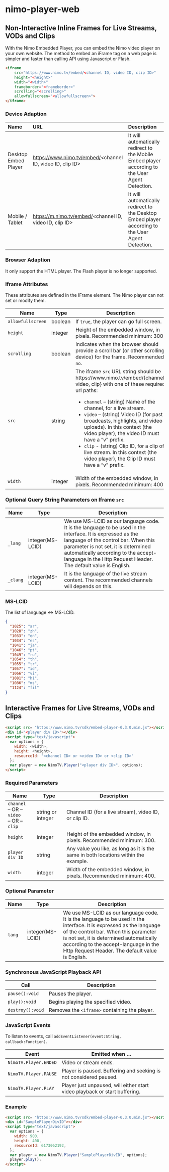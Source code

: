 # nimo-player-web

## Non-Interactive Inline Frames for Live Streams, VODs and Clips
With the Nimo Embedded Player, you can embed the Nimo video player on your own website. The method to embed an iFrame tag on a web page is simpler and faster than calling API using Javascript or Flash.
```html
<iframe
    src="https://www.nimo.tv/embed/<channel ID, video ID, clip ID>"
    height="<height>"
    width="<width>"
    frameborder="<frameborder>"
    scrolling="<scrolling>"
    allowfullscreen="<allowfullscreen>">
</iframe>
```

### Device Adaption
|Name|URL|Description|
|:--|:--|:--|
|Desktop Embed Player|https://www.nimo.tv/embed/<channel ID, video ID, clip ID>|It will automatically redirect to the Mobile Embed player according to the User Agent Detection.|
|Mobile / Tablet|https://m.nimo.tv/embed/<channel ID, video ID, clip ID>|It will automatically redirect to the Desktop Embed player according to the User Agent Detection.|

### Browser Adaption
It only support the HTML player. The Flash player is no longer supported.

### Iframe Attributes
These attributes are defined in the IFrame element. The Nimo player can not set or modify them.

<table><thead><tr><th>Name</th><th>Type</th><th>Description</th></tr></thead><tbody><tr><td><code>allowfullscreen</code></td><td>boolean</td><td>If <code>true</code>, the player can go full screen.</td></tr><tr><td><code>height</code></td><td>integer</td><td>Height of the embedded window, in pixels. Recommended minimum: 300</td></tr>
<!-- <tr><td><code>parent</code></td><td>string</td><td><strong>(required)</strong> Domain(s) that will be embedding Twitch. You must have one parent key for each domain your site uses.</td></tr> -->
<tr><td><code>scrolling</code></td><td>boolean</td><td>Indicates when the browser should provide a scroll bar (or other scrolling device) for the frame. Recommended: <code>no</code>.</td></tr><tr><td><code>src</code></td><td>string</td><td>The iframe <code>src</code> URL string should be https://www.nimo.tv/embed/{channel, video, clip} with one of these required url paths:<ul><li><code>channel</code> – (string) Name of the channel, for a live stream.</li><li><code>video</code> – (string) Video ID (for past broadcasts, highlights, and video uploads). In this context (the video player), the video ID must have a “v” prefix.</li><li><code>clip</code> - (string) Clip ID, for a clip of live stream. In this context (the video player), the Clip ID must have a “v” prefix.</li></ul></td></tr><tr><td><code>width</code></td><td>integer</td><td>Width of the embedded window, in pixels. Recommended minimum: 400</td></tr></tbody></table>

### Optional Query String Parameters on Iframe <code>src</code>
<table>
  <thead>
    <tr>
      <th>Name</th>
      <th>Type</th>
      <th>Description</th>
    </tr>
  </thead>
  <tbody>
    <tr>
      <td><code>_lang</code></td>
      <td>integer(MS-LCID)</td>
      <td>We use MS-LCID as our language code. It is the language to be used in the interface. It is expressed as the language of the control bar. When this parameter is not set, it is determined automatically according to the accept-language in the Http Request Header. The default value is English.</td>
    </tr>
    <tr>
      <td><code>_clang</code></td>
      <td>integer(MS-LCID)</td>
      <td>It is the language of the live stream content. The recommended channels will depends on this.</td>
    </tr>
  </tbody>
</table>

### MS-LCID
The list of language <-> MS-LCID.
```json
{
  "1025": "ar",
  "1028": "zh",
  "1033": "en",
  "1034": "es",
  "1041": "ja",
  "1046": "pt",
  "1049": "ru",
  "1054": "th",
  "1055": "tr",
  "1057": "id",
  "1066": "vi",
  "1081": "hi",
  "1086": "ms",
  "1124": "fil"
}
```

## Interactive Frames for Live Streams, VODs and Clips

```html
<script src= "https://www.nimo.tv/sdk/embed-player-0.3.0.min.js"></script>
<div id="<player div ID>"></div>
<script type="text/javascript">
  var options = {
    width: <width>,
    height: <height>,
    resourceId: "<channel ID> or <video ID> or <clip ID>"
  };
  var player = new NimoTV.Player("<player div ID>", options);
</script>
```

### Required Parameters
<table>
  <thead>
    <tr>
      <th>Name</th>
      <th>Type</th>
      <th>Description</th>
    </tr>
  </thead>
  <tbody>
    <tr>
      <td><code>channel</code><br>– OR –<br><code>video</code><br>– OR –<br><code>clip</code></td>
      <td>string or integer</td>
      <td>Channel ID (for a live stream), video ID, or clip ID. 
      <!-- (To change the channel or video later, use <code>setChannel</code>, <code>setVideo</code>, or <code>setCollection</code>; see <a href="#synchronous-javascript-playback-api">Synchronous Playback Controls</a>.) --></td>
    </tr>
    <tr>
      <td><code>height</code></td>
      <td>integer</td>
      <td>Height of the embedded window, in pixels. Recommended minimum: 300.</td>
    </tr>
    <!-- <tr>
      <td><code>parent</code></td>
      <td>string[]</td>
      <td><strong>Only required if your site is embedded on any domain(s) other than the one that instantiates the Twitch embed.</strong> Example <code>parent</code> parameter: <code>["streamernews.example.com", "embed.example.com"]</code></td>
    </tr> -->
    <tr>
      <td><code>player div ID</code></td>
      <td>string</td>
      <td>Any value you like, as long as it is the same in both locations within the example.</td>
    </tr>
    <tr>
      <td><code>width</code></td>
      <td>integer</td>
      <td>Width of the embedded window, in pixels. Recommended minimum: 400.</td>
    </tr>
  </tbody>
</table>

### Optional Parameter
<table>
  <thead>
    <tr>
      <th>Name</th>
      <th>Type</th>
      <th>Description</th>
    </tr>
  </thead>
  <tbody>
    <!-- <tr>
      <td><code>playsinline</code></td>
      <td>boolean</td>
      <td>If <code>true</code>, the embedded player plays inline for mobile iOS apps. Default: <code>true</code>.</td>
    </tr> -->
    <tr>
      <td><code>lang</code></td>
      <td>integer(MS-LCID)</td>
      <td>We use MS-LCID as our language code. It is the language to be used in the interface. It is expressed as the language of the control bar. When this parameter is not set, it is determined automatically according to the accept-language in the Http Request Header. The default value is English.</td>
    </tr>
  </tbody>
</table>

### Synchronous JavaScript Playback API
<table>
  <thead>
    <tr>
      <th>Call</th>
      <th>Description</th>
    </tr>
  </thead>
  <tbody>
    <tr>
      <td><code>pause():void</code></td>
      <td>Pauses the player.</td>
    </tr>
    <tr>
      <td><code>play():void</code></td>
      <td>Begins playing the specified video.</td>
    </tr>
    <tr>
      <td><code>destroy():void</code></td>
      <td>Removes the <code>&lt;iframe&gt;</code> containing the player.</td>
    </tr>
    <!-- <tr>
      <td><code>seek(timestamp:Float):void</code></td>
      <td>Seeks to the specified <code>timestamp</code> (in seconds) in the video and resumes playing if paused. Does not work for live streams.</td>
    </tr>
    <tr>
      <td><code>setChannel(channel:String):void</code></td>
      <td>Sets the channel to be played.</td>
    </tr>
    <tr>
      <td><code>setCollection(collection ID:String, video ID:String):void</code></td>
      <td>Sets the collection to be played.<br><br>Optionally also specifies the video within the collection, from which to start playback. If a video ID is not provided here or the specified video is not part of the collection, playback starts with the first video in the collection.</td>
    </tr>
    <tr>
      <td><code>setQuality(quality:String):void</code></td>
      <td>Sets the quality of the video. <code>quality</code> should be a string value returned by <code>getQualities</code>.</td>
    </tr>
    <tr>
      <td><code>setVideo(video ID:String, timestamp:Number):void</code></td>
      <td>Sets the video to be played to be played and starts playback at <code>timestamp</code> (in seconds).</td>
    </tr> -->
  </tbody>
</table>

<!-- ### Synchronous JavaScript Volume API
<table>
  <thead>
    <tr>
      <th>Call</th>
      <th>Description</th>
    </tr>
  </thead>
  <tbody>
    <tr>
      <td><code>getMuted():Boolean</code></td>
      <td>Returns <code>true</code> if the player is muted; otherwise, <code>false</code>.</td>
    </tr>
    <tr>
      <td><code>setMuted(muted:Boolean):void</code></td>
      <td>If <code>true</code>, mutes the player; otherwise, unmutes it. This is independent of the volume setting.</td>
    </tr>
    <tr>
      <td><code>getVolume():Float</code></td>
      <td>Returns the volume level, a value between 0.0 and 1.0.</td>
    </tr>
    <tr>
      <td><code>setVolume(volumelevel:Float):void</code></td>
      <td>Sets the volume to the specified volume level, a value between 0.0 and 1.0.</td>
    </tr>
  </tbody>
</table> -->

<!-- ### Synchronous JavaScript Status API
<table>
  <thead>
    <tr>
      <th>Call</th>
      <th>Description</th>
    </tr>
  </thead>
  <tbody>
    <tr>
      <td><code>getChannel():String</code></td>
      <td>Returns the channel’s name. Works only for live streams, not VODs.</td>
    </tr>
    <tr>
      <td><code>getCurrentTime():Float</code></td>
      <td>Returns the current video’s timestamp, in seconds. Works only for VODs, not live streams.</td>
    </tr>
    <tr>
      <td><code>getDuration():Float</code></td>
      <td>Returns the duration of the video, in seconds. Works only for VODs,not live streams.</td>
    </tr>
    <tr>
      <td><code>getEnded():Boolean</code></td>
      <td>Returns true if the live stream or VOD has ended; otherwise, false.</td>
    </tr>
    <tr>
      <td><code>getQualities():String[]</code></td>
      <td>Returns the available video qualities. For example, <code>chunked</code> (pass-through of the original source).</td>
    </tr>
    <tr>
      <td><code>getQuality():String</code></td>
      <td>Returns the current quality of video playback.</td>
    </tr>
    <tr>
      <td><code>getVideo():String</code></td>
      <td>Returns the video ID. Works only for VODs, not live streams.</td>
    </tr>
    <tr>
      <td><code>isPaused():Boolean</code></td>
      <td>Returns true if the video is paused; otherwise, false. Buffering or seeking is considered playing.</td>
    </tr>
  </tbody>
</table> -->

<!-- ### Asynchronous JavaScript Status API
<table>
  <thead>
    <tr>
      <th>Call</th>
      <th>Description</th>
    </tr>
  </thead>
  <tbody>
    <tr>
      <td><code>getState():Promise</code></td>
      <td>Returns the player's state. Return: { state: 1 }.
      <br>Number definitions:
      <li> -1, unstarted; video has not yet started playing</li>
      <li> 0, ended; video has ended (either live or a vod video or a clip video)</li>
      <li> 1, playing; video is playing</li>
      <li> 2, paused: video is paused</li>
      <li> 3, buffering: video is currently buffering</li>
      </td>
    </tr>
  </tbody>
</table> -->

### JavaScript Events
To listen to events, call <code>addEventListener(event:String, callback:Function)</code>.
<table>
  <thead>
    <tr>
      <th>Event</th>
      <th>Emitted when …</th>
    </tr>
  </thead>
  <tbody>
    <tr>
      <td><code>NimoTV.Player.ENDED</code></td>
      <td>Video or stream ends.</td>
    </tr>
    <tr>
      <td><code>NimoTV.Player.PAUSE</code></td>
      <td>Player is paused. Buffering and seeking is not considered paused.</td>
    </tr>
    <tr>
      <td><code>NimoTV.Player.PLAY</code></td>
      <td>Player just unpaused, will either start video playback or start buffering.</td>
    </tr>
    <!--<tr>
      <td><code>Twitch.Player.PLAYBACK_BLOCKED</code></td>
      <td>Player playback was blocked. Usually fired after an unmuted autoplay or unmuted programmatic call on <code>play()</code>.</td>
    </tr>
    <tr>
      <td><code>Twitch.Player.PLAYING</code></td>
      <td>Player started video playback.</td>
    </tr>
    <tr>
      <td><code>Twitch.Player.OFFLINE</code></td>
      <td>Loaded channel goes offline.</td>
    </tr>
    <tr>
      <td><code>Twitch.Player.ONLINE</code></td>
      <td>Loaded channel goes online.</td>
    </tr>
    <tr>
      <td><code>Twitch.Player.READY</code></td>
      <td>Player is ready to accept function calls.</td>
    </tr> -->
  </tbody>
</table>

### Example
```html
<script src= "https://www.nimo.tv/sdk/embed-player-0.3.0.min.js"></script>
<div id="SamplePlayerDivID"></div>
<script type="text/javascript">
  var options = {
    width: 900,
    height: 400,
    resourceId: 6173062192,
  };
  var player = new NimoTV.Player("SamplePlayerDivID", options);
  player.play();
</script>
```

